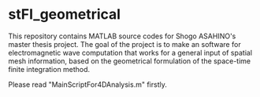# stFI_geometrical
This repository contains MATLAB source codes for Shogo ASAHINO's master thesis project.
The goal of the project is to make an software for electromagnetic wave computation 
that works for a general input of spatial mesh information, based on the geometrical
formulation of the space-time finite integration method.

Please read "MainScriptFor4DAnalysis.m" firstly.
